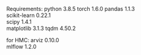 Requirements:
python	        3.8.5
torch           1.6.0
pandas          1.1.3	
scikit-learn    0.22.1	
scipy	        1.4.1	
matplotlib	    3.1.3
tqdm	        4.50.2	

for HMC:
arviz	0.10.0	
mlflow	1.2.0	

